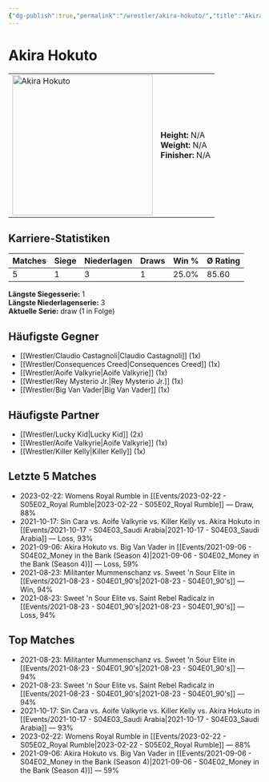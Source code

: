 ```yaml
---
{"dg-publish":true,"permalink":"/wrestler/akira-hokuto/","title":"Akira Hokuto","tags":["wrestler"],"noteIcon":""}
---
```



# Akira Hokuto

<table>
        <tr>
        <td><img src="https://github.com/CptSpaulding1980/choke-slam-wrestling/releases/download/images/Akira_Hokuto.png" width="280" alt="Akira Hokuto"></td>
        <td>
        <b>Height:</b> N/A<br>
        <b>Weight:</b> N/A<br>
        <b>Finisher:</b> N/A<br>
        </td>
        </tr>
        </table>
        

## Karriere-Statistiken

| Matches | Siege | Niederlagen | Draws | Win % | Ø Rating |
|---------|-------|-------------|-------|-------|-----------|
| 5 | 1 | 3 | 1 | 25.0% | 85.60 |

**Längste Siegesserie:** 1<br>**Längste Niederlagenserie:** 3<br>**Aktuelle Serie:** draw (1 in Folge)


## Häufigste Gegner
- [[Wrestler/Claudio Castagnoli\|Claudio Castagnoli]] (1x)
- [[Wrestler/Consequences Creed\|Consequences Creed]] (1x)
- [[Wrestler/Aoife Valkyrie\|Aoife Valkyrie]] (1x)
- [[Wrestler/Rey Mysterio Jr.\|Rey Mysterio Jr.]] (1x)
- [[Wrestler/Big Van Vader\|Big Van Vader]] (1x)

## Häufigste Partner
- [[Wrestler/Lucky Kid\|Lucky Kid]] (2x)
- [[Wrestler/Aoife Valkyrie\|Aoife Valkyrie]] (1x)
- [[Wrestler/Killer Kelly\|Killer Kelly]] (1x)

## Letzte 5 Matches
- 2023-02-22: Womens Royal Rumble in [[Events/2023-02-22 - S05E02_Royal Rumble\|2023-02-22 - S05E02_Royal Rumble]] — Draw, 88%
- 2021-10-17: Sin Cara vs. Aoife Valkyrie vs. Killer Kelly vs. Akira Hokuto in [[Events/2021-10-17 - S04E03_Saudi Arabia\|2021-10-17 - S04E03_Saudi Arabia]] — Loss, 93%
- 2021-09-06: Akira Hokuto vs. Big Van Vader in [[Events/2021-09-06 - S04E02_Money in the Bank (Season 4)\|2021-09-06 - S04E02_Money in the Bank (Season 4)]] — Loss, 59%
- 2021-08-23: Militanter Mummenschanz vs. Sweet 'n Sour Elite in [[Events/2021-08-23 - S04E01_90's\|2021-08-23 - S04E01_90's]] — Win, 94%
- 2021-08-23: Sweet 'n Sour Elite vs. Saint Rebel Radicalz in [[Events/2021-08-23 - S04E01_90's\|2021-08-23 - S04E01_90's]] — Loss, 94%

## Top Matches
- 2021-08-23: Militanter Mummenschanz vs. Sweet 'n Sour Elite in [[Events/2021-08-23 - S04E01_90's\|2021-08-23 - S04E01_90's]] — 94%
- 2021-08-23: Sweet 'n Sour Elite vs. Saint Rebel Radicalz in [[Events/2021-08-23 - S04E01_90's\|2021-08-23 - S04E01_90's]] — 94%
- 2021-10-17: Sin Cara vs. Aoife Valkyrie vs. Killer Kelly vs. Akira Hokuto in [[Events/2021-10-17 - S04E03_Saudi Arabia\|2021-10-17 - S04E03_Saudi Arabia]] — 93%
- 2023-02-22: Womens Royal Rumble in [[Events/2023-02-22 - S05E02_Royal Rumble\|2023-02-22 - S05E02_Royal Rumble]] — 88%
- 2021-09-06: Akira Hokuto vs. Big Van Vader in [[Events/2021-09-06 - S04E02_Money in the Bank (Season 4)\|2021-09-06 - S04E02_Money in the Bank (Season 4)]] — 59%
